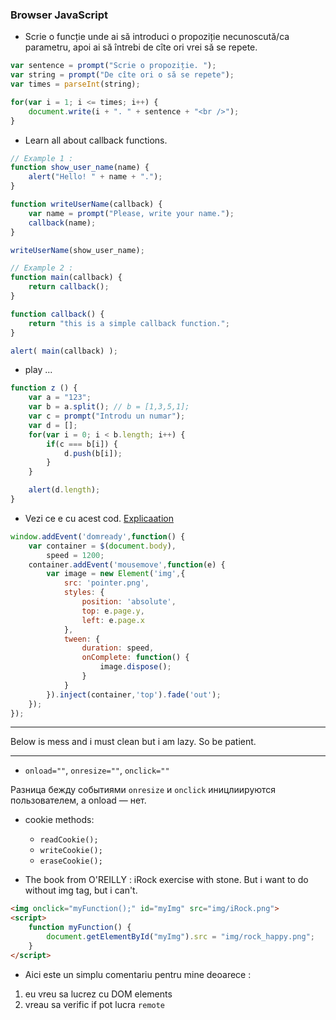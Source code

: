 ### Browser JavaScript

* Scrie o funcție unde ai să introduci o propoziție necunoscută/ca parametru, apoi ai să întrebi de cîte ori vrei să se repete.

```js
var sentence = prompt("Scrie o propoziție. ");
var string = prompt("De cîte ori o să se repete");
var times = parseInt(string);

for(var i = 1; i <= times; i++) {
	document.write(i + ". " + sentence + "<br />");
}
```

* Learn all about callback functions.

```js
// Example 1 :
function show_user_name(name) {
	alert("Hello! " + name + ".");
}

function writeUserName(callback) {
	var name = prompt("Please, write your name.");
	callback(name);
}

writeUserName(show_user_name);

// Example 2 :
function main(callback) {
	return callback();
}

function callback() {
	return "this is a simple callback function.";
}

alert( main(callback) );
```

* play ... 

```js
function z () {
	var a = "123";
	var b = a.split(); // b = [1,3,5,1];
	var c = prompt("Introdu un numar");
	var d = [];
	for(var i = 0; i < b.length; i++) {
		if(c === b[i]) {
			d.push(b[i]);
		}
	}

	alert(d.length);
}
```

* Vezi ce e cu acest cod. [Explicaation](https://davidwalsh.name/mouse-trailer-cursor)

```js
window.addEvent('domready',function() {
	var container = $(document.body),
		speed = 1200;
	container.addEvent('mousemove',function(e) {
		var image = new Element('img',{
			src: 'pointer.png',
			styles: {
				position: 'absolute',
				top: e.page.y,
				left: e.page.x
			},
			tween: {
				duration: speed,
				onComplete: function() {
					image.dispose();
				}
			}
		}).inject(container,'top').fade('out');
	});
});
```

-----------------------------------------------------------------------------------------------

Below is mess and i must clean but i am lazy. So be patient.

-----------------------------------------------------------------------------------------------

* `onload=""`, `onresize=""`, `onclick=""`



Разница бежду событиями `onresize` и `onclick` иницлиируются пользователем, а onload — нет.

* cookie methods:
	- `readCookie();`
	- `writeCookie();`
	- `eraseCookie();`

* The book from O'REILLY : iRock exercise with stone. But i want to do without img tag, but i can't.

```html
<img onclick="myFunction();" id="myImg" src="img/iRock.png">
<script>
	function myFunction() {
 		document.getElementById("myImg").src = "img/rock_happy.png";
	}
</script>
```


* Aici este un simplu comentariu pentru mine deoarece :
1. eu vreu sa lucrez cu DOM elements
2. vreau sa verific if pot lucra `remote`
